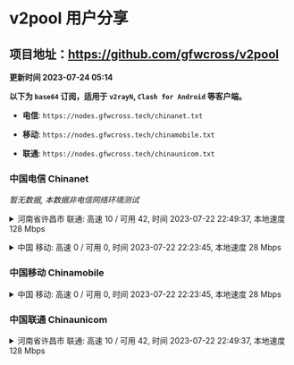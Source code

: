 # v2pool 用户分享
## 项目地址：<https://github.com/gfwcross/v2pool>
**更新时间 2023-07-24 05:14**


**以下为 `base64` 订阅，适用于 `v2rayN`, `Clash for Android` 等客户端。**

- **电信**: `https://nodes.gfwcross.tech/chinanet.txt`

- **移动**: `https://nodes.gfwcross.tech/chinamobile.txt`

- **联通**: `https://nodes.gfwcross.tech/chinaunicom.txt`


### 中国电信 Chinanet
<i>暂无数据, 本数据非电信网络环境测试</i>
<details><summary>河南省许昌市 联通: 高速 10 / 可用 42, 时间 2023-07-22 22:49:37, 本地速度 128 Mbps</summary><p>可用节点订阅：https://transfer.sh/nj9BAqzNA8/running.txt<br>高速节点订阅：https://transfer.sh/hlb5piB2HW/good.txt<br>低延迟节点订阅：https://transfer.sh/dQ2im3Y19U/low_delay.txt</p></details>
<p></p><details><summary>中国 移动: 高速 0 / 可用 0, 时间 2023-07-22 22:23:45, 本地速度 28 Mbps</summary><p>可用节点订阅：https://transfer.sh/e9eAlLKMUA/running.txt<br>高速节点订阅：https://transfer.sh/wAxxiUwmAj/good.txt<br>低延迟节点订阅：https://transfer.sh/R5qen1yRTh/low_delay.txt</p></details>
<p></p>

### 中国移动 Chinamobile
<details><summary>中国 移动: 高速 0 / 可用 0, 时间 2023-07-22 22:23:45, 本地速度 28 Mbps</summary><p>可用节点订阅：https://transfer.sh/e9eAlLKMUA/running.txt<br>高速节点订阅：https://transfer.sh/wAxxiUwmAj/good.txt<br>低延迟节点订阅：https://transfer.sh/R5qen1yRTh/low_delay.txt</p></details>
<p></p>

### 中国联通 Chinaunicom
<details><summary>河南省许昌市 联通: 高速 10 / 可用 42, 时间 2023-07-22 22:49:37, 本地速度 128 Mbps</summary><p>可用节点订阅：https://transfer.sh/nj9BAqzNA8/running.txt<br>高速节点订阅：https://transfer.sh/hlb5piB2HW/good.txt<br>低延迟节点订阅：https://transfer.sh/dQ2im3Y19U/low_delay.txt</p></details>
<p></p>